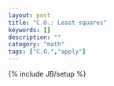 ```yaml
---
layout: post
title: "C.O.: Least squares"
keywords: []
description: ""
category: "math" 
tags: ["C.O.","apply"]
---
```

{% include JB/setup %}



